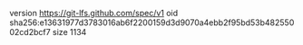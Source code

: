 version https://git-lfs.github.com/spec/v1
oid sha256:e13631977d3783016ab6f2200159d3d9070a4ebb2f95bd53b48255002cd2bcf7
size 1134
